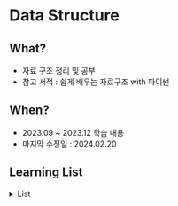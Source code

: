 # Data Structure

## What? 
* 자료 구조 정리 및 공부  
* 참고 서적 : 쉽게 배우는 자료구조 with 파이썬

## When?
* 2023.09 ~ 2023.12 학습 내용
* 마지막 수정일 : 2024.02.20

## Learning List
<details>
    <summary>List</summary>
 
* ch00 [자료 구조란?](https://github.com/BangYunseo/TIL/blob/main/ComputerScience/Data%20Structure/ch00_WhatIsDS.md)
* ch01 [배열]()
* ch02 [연결리스트](https://github.com/BangYunseo/TIL/blob/main/Cpp/ch02_BasicC%2B%2B.md)
* ch03 [행렬](https://github.com/BangYunseo/TIL/blob/main/Cpp/ch03_ClassAndObject.md)
* ch04 [스택](https://github.com/BangYunseo/TIL/blob/main/Cpp/ch04_ObjectPointer.md)
* ch05 [큐](https://github.com/BangYunseo/TIL/blob/main/Cpp/ch05_FunctionAndReference.md)
* ch06 [힙](https://github.com/BangYunseo/TIL/blob/main/Cpp/ch06_CopyConstructor.md)
* ch07 [해쉬테이블](https://github.com/BangYunseo/TIL/blob/main/Cpp/ch07_FunctionOverloading.md)
* ch08 [트리](https://github.com/BangYunseo/TIL/blob/main/Cpp/ch08_Static.md)
* ch09 []()
* ch10 []()


</details>
